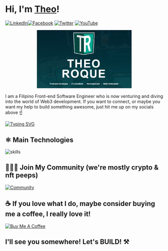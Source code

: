 # Hi, I'm [Theo](https://theoroque.me/)!

[![LinkedIn](https://img.shields.io/badge/LinkedIn-%230077B5.svg?&style=flat-square&logo=linkedin&logoColor=white)](https://www.linkedin.com/in/theoroque/)[![Facebook](https://img.shields.io/badge/Facebook-%231877F2.svg?&style=flat-square&logo=facebook&logoColor=white)](https://www.facebook.com/CrypTopeng.NFT) [![Twitter](https://img.shields.io/badge/Twitter-%231DA1F2.svg?&style=flat-square&logo=twitter&logoColor=white)](https://twitter.com/CrypTopeng_NFT) [![YouTube](https://img.shields.io/badge/YouTube-%23FF0000.svg?&style=flat-square&logo=youtube&logoColor=white)](https://www.youtube.com/c/cryptopeng_nft)

<p align="center">
    <img src="theoroque-me.png" width="60%">
</p>

I am a Filipino Front-end Software Engineer who is now venturing and diving into the world of Web3 development.
If you want to connect, or maybe you want my help to build something awesome, just hit me up on my socials above ☝️

[![Typing SVG](https://readme-typing-svg.herokuapp.com/?lines=I'm+currently+unemployed;You+can+hire+me+:D)](https://git.io/typing-svg)

## ⚛️ Main Technologies

![skills](https://skillicons.dev/icons?i=html,css,sass,js,ts,react,next,tailwind,graphql,mysql,git,figma,jquery,vscode,vercel&theme=light)

## 🧑‍🤝‍🧑 Join My Community (we're mostly crypto & nft peeps)

[![Community](https://discordapp.com/api/guilds/723794614213017643/widget.png?style=banner2)](https://discord.gg/QnendBhWht)

## ☕ If you love what I do, maybe consider buying me a coffee, I really love it!

<a href="https://www.buymeacoffee.com/theoroque" target="_blank"><img src="https://cdn.buymeacoffee.com/buttons/v2/default-red.png" alt="Buy Me A Coffee" width="150" ></a>

## I'll see you somewhere! Let's BUILD! ⚒️